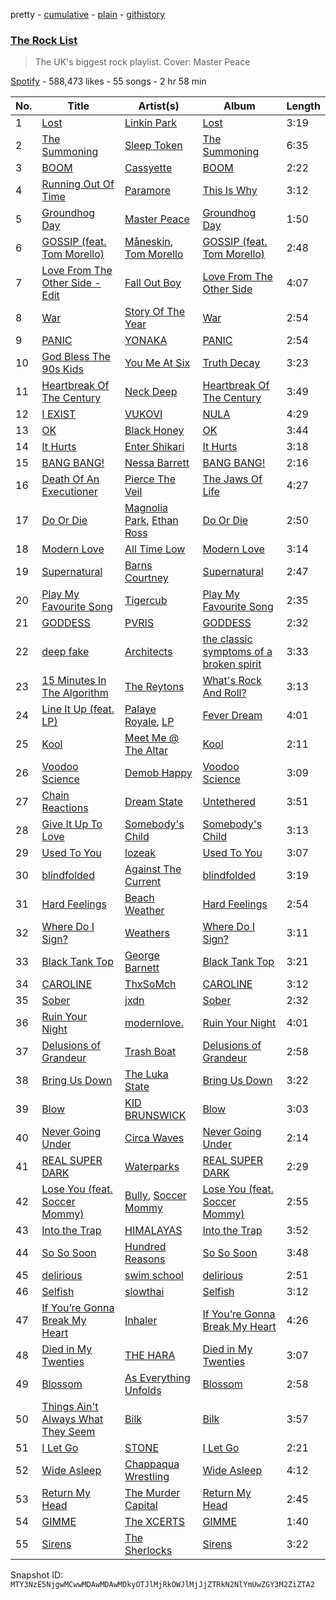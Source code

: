 pretty - [cumulative](/playlists/cumulative/37i9dQZF1DX4DZAVUAwHMT.md) - [plain](/playlists/plain/37i9dQZF1DX4DZAVUAwHMT) - [githistory](https://github.githistory.xyz/mackorone/spotify-playlist-archive/blob/main/playlists/plain/37i9dQZF1DX4DZAVUAwHMT)

### [The Rock List](https://open.spotify.com/playlist/37i9dQZF1DX4DZAVUAwHMT)

> The UK's biggest rock playlist\. Cover: Master Peace

[Spotify](https://open.spotify.com/user/spotify) - 588,473 likes - 55 songs - 2 hr 58 min

| No. | Title | Artist(s) | Album | Length |
|---|---|---|---|---|
| 1 | [Lost](https://open.spotify.com/track/373gDROnujxNTFa1FojYIl) | [Linkin Park](https://open.spotify.com/artist/6XyY86QOPPrYVGvF9ch6wz) | [Lost](https://open.spotify.com/album/7bN4OM5mtWq0UrAxdN6qMC) | 3:19 |
| 2 | [The Summoning](https://open.spotify.com/track/1yCE0X5qLWOrLkR8NC0ZUJ) | [Sleep Token](https://open.spotify.com/artist/2n2RSaZqBuUUukhbLlpnE6) | [The Summoning](https://open.spotify.com/album/42fcciBOkkvnEu8dN7mByX) | 6:35 |
| 3 | [BOOM](https://open.spotify.com/track/2SKZ6fQDaSKo3IDYwRJxJI) | [Cassyette](https://open.spotify.com/artist/3X8VK5wNpLQCVEo4sWBH2A) | [BOOM](https://open.spotify.com/album/7FpdNGjJrRNSUx011p4Tp7) | 2:22 |
| 4 | [Running Out Of Time](https://open.spotify.com/track/5NRtdsFFlmyE8qDMgS08PE) | [Paramore](https://open.spotify.com/artist/74XFHRwlV6OrjEM0A2NCMF) | [This Is Why](https://open.spotify.com/album/6tG8sCK4htJOLjlWwb7gZB) | 3:12 |
| 5 | [Groundhog Day](https://open.spotify.com/track/2ko8dvhLWtjJLpVRP0MsSy) | [Master Peace](https://open.spotify.com/artist/4GNHtO2iEJ09r4JNTlqnO9) | [Groundhog Day](https://open.spotify.com/album/2ex4Ft73QrAjK7oFwwejjH) | 1:50 |
| 6 | [GOSSIP \(feat\. Tom Morello\)](https://open.spotify.com/track/4GvPlSOKfN7aXEuGW8zKUx) | [Måneskin](https://open.spotify.com/artist/0lAWpj5szCSwM4rUMHYmrr), [Tom Morello](https://open.spotify.com/artist/74NBPbyyftqJ4SpDZ4c1Ed) | [GOSSIP \(feat\. Tom Morello\)](https://open.spotify.com/album/6kHJE5xnpA6zncKOD70bS8) | 2:48 |
| 7 | [Love From The Other Side \- Edit](https://open.spotify.com/track/7Gm1XwQL5q72SX76nxuXtW) | [Fall Out Boy](https://open.spotify.com/artist/4UXqAaa6dQYAk18Lv7PEgX) | [Love From The Other Side](https://open.spotify.com/album/6zhsE8Z0CfH68FSjxJn0dD) | 4:07 |
| 8 | [War](https://open.spotify.com/track/3jawKKlzEQ8KmCGVlIuJJS) | [Story Of The Year](https://open.spotify.com/artist/0KDuKk6YdEu3hR56HtXmxt) | [War](https://open.spotify.com/album/3naAe4XjHbX8gqtKUIUdar) | 2:54 |
| 9 | [PANIC](https://open.spotify.com/track/3L4MAUb1N2dsAludyS8ra8) | [YONAKA](https://open.spotify.com/artist/3Wcyta3gkOdQ4TfY0WyZpu) | [PANIC](https://open.spotify.com/album/7fQtRHWEgTOHz0kdl1twdv) | 2:54 |
| 10 | [God Bless The 90s Kids](https://open.spotify.com/track/19UJqP2jQuFEjQ5i7cxLd2) | [You Me At Six](https://open.spotify.com/artist/1kNQXvepPjaPgUfeDAF2h6) | [Truth Decay](https://open.spotify.com/album/4lXFVUD20Jim7r4U1sBY3D) | 3:23 |
| 11 | [Heartbreak Of The Century](https://open.spotify.com/track/6X39BP7h0IGcDFnf0PHHOb) | [Neck Deep](https://open.spotify.com/artist/2TM0qnbJH4QPhGMCdPt7fH) | [Heartbreak Of The Century](https://open.spotify.com/album/4wqFmxdd5bYFH8XRmfRkAJ) | 3:49 |
| 12 | [I EXIST](https://open.spotify.com/track/4jJ6h9LNJ36huNd2sjR73M) | [VUKOVI](https://open.spotify.com/artist/1844Ua6R4gOuH6GLdlR4dt) | [NULA](https://open.spotify.com/album/6qfCeJUAbjQxtmyITmY933) | 4:29 |
| 13 | [OK](https://open.spotify.com/track/6qNMS8hywSVyaFcH3LqwEn) | [Black Honey](https://open.spotify.com/artist/2oVmQT6s29pVIKpqJkyxBS) | [OK](https://open.spotify.com/album/6xF3774il7mBjTAqfgIpeg) | 3:44 |
| 14 | [It Hurts](https://open.spotify.com/track/4pQmwpx6EUeoBJRMUKooMs) | [Enter Shikari](https://open.spotify.com/artist/31jvzuB4ikftPQZJwrYfCF) | [It Hurts](https://open.spotify.com/album/0UztMLoY6Ebqv9rCmZwghR) | 3:18 |
| 15 | [BANG BANG!](https://open.spotify.com/track/2YiQL9Aa4PmGF8oMFADzzA) | [Nessa Barrett](https://open.spotify.com/artist/7pwufEBGfggjoI8twqlsmQ) | [BANG BANG!](https://open.spotify.com/album/4YmjnqegnwZ18ruZjdJsIH) | 2:16 |
| 16 | [Death Of An Executioner](https://open.spotify.com/track/3x8NQJlgdzI5aWMVkB3BIp) | [Pierce The Veil](https://open.spotify.com/artist/4iJLPqClelZOBCBifm8Fzv) | [The Jaws Of Life](https://open.spotify.com/album/5Am1LFOFRwS94TaVzrFQwZ) | 4:27 |
| 17 | [Do Or Die](https://open.spotify.com/track/49iTK9So8pHaCmVT9Pf1Q3) | [Magnolia Park](https://open.spotify.com/artist/7B76SsfzG0wWk1WEvGzCmY), [Ethan Ross](https://open.spotify.com/artist/59PupD35uDhgTCVfuV3GtN) | [Do Or Die](https://open.spotify.com/album/4IDkIjuZLrkW8XFrcjQmw9) | 2:50 |
| 18 | [Modern Love](https://open.spotify.com/track/4Qjv4VFulw2xS9P5EVLvOp) | [All Time Low](https://open.spotify.com/artist/46gyXjRIvN1NL1eCB8GBxo) | [Modern Love](https://open.spotify.com/album/4q5GY0DRqSNEOb3n3JCigy) | 3:14 |
| 19 | [Supernatural](https://open.spotify.com/track/3HFvMIvCBNGkypFCQUHjyV) | [Barns Courtney](https://open.spotify.com/artist/5tFRohaO5yEsuJxmMnlCO9) | [Supernatural](https://open.spotify.com/album/5T0qNPygFFXWjhnzSzlTWD) | 2:47 |
| 20 | [Play My Favourite Song](https://open.spotify.com/track/4uBs8miGwBykRYjrbAO5kV) | [Tigercub](https://open.spotify.com/artist/6ekYAO2D1JkI58CF4uRRqw) | [Play My Favourite Song](https://open.spotify.com/album/48kUWLzmZrvwHqYrpOkBat) | 2:35 |
| 21 | [GODDESS](https://open.spotify.com/track/2Yyf3awGJQnm70qSVoA9In) | [PVRIS](https://open.spotify.com/artist/6oFs3qk4VepIVFdoD4jmsy) | [GODDESS](https://open.spotify.com/album/33oQ9C3SzYpP9d21X3BAkl) | 2:32 |
| 22 | [deep fake](https://open.spotify.com/track/7mfMTQ21RSVhUw778ymlyV) | [Architects](https://open.spotify.com/artist/3ZztVuWxHzNpl0THurTFCv) | [the classic symptoms of a broken spirit](https://open.spotify.com/album/5ncQrFYuAZYrNcbzbJjgL4) | 3:33 |
| 23 | [15 Minutes In The Algorithm](https://open.spotify.com/track/2FyRW5FCNTKZNoFGHOwHPs) | [The Reytons](https://open.spotify.com/artist/3RHoFGKe6KE3LLml7ujPKJ) | [What's Rock And Roll?](https://open.spotify.com/album/3ypJeqXuihGdO05YJ6PLeD) | 3:13 |
| 24 | [Line It Up \(feat\. LP\)](https://open.spotify.com/track/6pt3VzqcJ5jIUR5JyBtkmW) | [Palaye Royale](https://open.spotify.com/artist/0hAd6zwEgt9ILuMDY1prcI), [LP](https://open.spotify.com/artist/0J7U24vlOOIeMpuaO6Q85A) | [Fever Dream](https://open.spotify.com/album/4UChZRTVQgPn9AZSak3X4h) | 4:01 |
| 25 | [Kool](https://open.spotify.com/track/2lgUEHBeAM9b0gpkwzLW6H) | [Meet Me @ The Altar](https://open.spotify.com/artist/4bzfsZhaLW6VWHLh1sqcrK) | [Kool](https://open.spotify.com/album/4AERPveWzXsS4SIBWBVIsv) | 2:11 |
| 26 | [Voodoo Science](https://open.spotify.com/track/06krSNKYuVOzGxzwqsWegk) | [Demob Happy](https://open.spotify.com/artist/6FKokxvL5PCWIxrVhMyDgI) | [Voodoo Science](https://open.spotify.com/album/0C83LlAVD0nAhM1wn5aGFS) | 3:09 |
| 27 | [Chain Reactions](https://open.spotify.com/track/4UejYXB2uDM2Aw6bZUG6IM) | [Dream State](https://open.spotify.com/artist/3PPxT6AXgPvvajfvP1LQtw) | [Untethered](https://open.spotify.com/album/5w7LosrCdnBUoQJnCavlY3) | 3:51 |
| 28 | [Give It Up To Love](https://open.spotify.com/track/7yzD2cGoxqldX9XvZAEQYT) | [Somebody's Child](https://open.spotify.com/artist/5b84ozqhKiJG9LN1IjVac1) | [Somebody's Child](https://open.spotify.com/album/1OhCkiW1loTo9TmTwX4by8) | 3:13 |
| 29 | [Used To You](https://open.spotify.com/track/0ivsDrBQ9HloEcdaYxq9Un) | [lozeak](https://open.spotify.com/artist/0neQuv6AF4kuA82CZcPoAc) | [Used To You](https://open.spotify.com/album/4p6tJ0wUX7GXUvWwCFkFjs) | 3:07 |
| 30 | [blindfolded](https://open.spotify.com/track/2yH6eL6f1Ada5MnmNpiPbr) | [Against The Current](https://open.spotify.com/artist/6yhD1KjhLxIETFF7vIRf8B) | [blindfolded](https://open.spotify.com/album/3JXhXZLWuq6noobhcwK22i) | 3:19 |
| 31 | [Hard Feelings](https://open.spotify.com/track/4BaX0wDUFPhBAoCpkOUCaX) | [Beach Weather](https://open.spotify.com/artist/7I3bkknknQkIiatWiupQgD) | [Hard Feelings](https://open.spotify.com/album/41FGOYGw8gSYZ1t4YTYUHp) | 2:54 |
| 32 | [Where Do I Sign?](https://open.spotify.com/track/2iS56f2r8QJT5v6dykQUbV) | [Weathers](https://open.spotify.com/artist/4OTFxPi5CtWyj1NThDe6z5) | [Where Do I Sign?](https://open.spotify.com/album/0TPooGLGUC00XGmKlx0axn) | 3:11 |
| 33 | [Black Tank Top](https://open.spotify.com/track/6OTzR46oNM6tZbO0VBBRWr) | [George Barnett](https://open.spotify.com/artist/40OV4nFVZqdXDjPumwcywN) | [Black Tank Top](https://open.spotify.com/album/6uV6qHsSUlF9BLri72I0qJ) | 3:21 |
| 34 | [CAROLINE](https://open.spotify.com/track/0NbeWXqyar63pQGA4G7Jf2) | [ThxSoMch](https://open.spotify.com/artist/4MvZhE1iuzttcoyepkpfdF) | [CAROLINE](https://open.spotify.com/album/7o4LMz7AI7szCT5QJacZ7n) | 3:12 |
| 35 | [Sober](https://open.spotify.com/track/7K3rRx00hcS6MpZmYGUFH2) | [jxdn](https://open.spotify.com/artist/6Y64EaNqpqcZYTgs4c76gF) | [Sober](https://open.spotify.com/album/51xoJomo3hvVg4BE7GHnHI) | 2:32 |
| 36 | [Ruin Your Night](https://open.spotify.com/track/0gWPthWTDVcV4cBCyuaYxV) | [modernlove.](https://open.spotify.com/artist/2u17Ej1u0JHyRsstmofsrh) | [Ruin Your Night](https://open.spotify.com/album/6kIHeuiJfhPGq6eo68hfqV) | 4:01 |
| 37 | [Delusions of Grandeur](https://open.spotify.com/track/1PhnLoIh8emLvQ7mUM1CyJ) | [Trash Boat](https://open.spotify.com/artist/0XGJ3GUPwslwFJ66yNbHeh) | [Delusions of Grandeur](https://open.spotify.com/album/0ehJqGshc3gcqVjJeo6hy1) | 2:58 |
| 38 | [Bring Us Down](https://open.spotify.com/track/2Vlcv2ABEQ21nTcYJWLktM) | [The Luka State](https://open.spotify.com/artist/6DaXEbr3LdLNcui8pZf6AF) | [Bring Us Down](https://open.spotify.com/album/3l7IR16zZm6pvPDPckG7Af) | 3:22 |
| 39 | [Blow](https://open.spotify.com/track/6d6WNysquy9upPZPxKRTQF) | [KID BRUNSWICK](https://open.spotify.com/artist/4QxIol1JzAa4ePmDytv0e4) | [Blow](https://open.spotify.com/album/1eUzA2dsKSplnHNOrUVg3M) | 3:03 |
| 40 | [Never Going Under](https://open.spotify.com/track/36GQWaICkYgxYD8I9gJOYJ) | [Circa Waves](https://open.spotify.com/artist/6hl5k4gLl1p3sjhHcb57t2) | [Never Going Under](https://open.spotify.com/album/4qx3TNl48aPu76YRCNZ4pj) | 2:14 |
| 41 | [REAL SUPER DARK](https://open.spotify.com/track/6nXtGWUzOGxfI7q5hUa6Jj) | [Waterparks](https://open.spotify.com/artist/3QaxveoTiMetZCMp1sftiu) | [REAL SUPER DARK](https://open.spotify.com/album/7exaI7MyauQNCOqbyqU27C) | 2:29 |
| 42 | [Lose You \(feat\. Soccer Mommy\)](https://open.spotify.com/track/0KmC4jFH8axcJqKvOTBXeX) | [Bully](https://open.spotify.com/artist/34LdbFt5sVXKTJOzf1iExQ), [Soccer Mommy](https://open.spotify.com/artist/4wXchxfTTggLtzkoUhO86Q) | [Lose You \(feat\. Soccer Mommy\)](https://open.spotify.com/album/5Ctzgdf3fjqxUV8PvrDPHf) | 2:55 |
| 43 | [Into the Trap](https://open.spotify.com/track/6wQenOUgfgP9ioeWc6vH0E) | [HIMALAYAS](https://open.spotify.com/artist/71NBOcJ9lMeXqnbnya1z0x) | [Into the Trap](https://open.spotify.com/album/43ZIULcetVrO3ieqLnrjoE) | 3:52 |
| 44 | [So So Soon](https://open.spotify.com/track/0pbRMdTybJA51v0tUjQv9G) | [Hundred Reasons](https://open.spotify.com/artist/5jcIIICg01zIq8InYieJ5w) | [So So Soon](https://open.spotify.com/album/5b47ZAEieOQUTSNk2M1ZkP) | 3:48 |
| 45 | [delirious](https://open.spotify.com/track/2i6H4Pv8FAGamAIdftleDu) | [swim school](https://open.spotify.com/artist/7hC74DRW4q3obXLB5lTq4F) | [delirious](https://open.spotify.com/album/4L9LiVVUoPfPnrkve1SR3C) | 2:51 |
| 46 | [Selfish](https://open.spotify.com/track/4FFec7v5TnYdwNzyrmBGM9) | [slowthai](https://open.spotify.com/artist/3r1XkJ7vCs8kHBSzGvPLdP) | [Selfish](https://open.spotify.com/album/6UXzkhMXm0jqZ3k3ogjp6W) | 3:12 |
| 47 | [If You’re Gonna Break My Heart](https://open.spotify.com/track/4rd7dRScIJePZmZsHpDHRP) | [Inhaler](https://open.spotify.com/artist/6lyMYewq2SuTFIXgiv7OxH) | [If You’re Gonna Break My Heart](https://open.spotify.com/album/0HINCw0Pfo7xmGaMTXS51l) | 4:26 |
| 48 | [Died in My Twenties](https://open.spotify.com/track/5jugjQMGL2QNFdxfl12o5G) | [THE HARA](https://open.spotify.com/artist/2MizZlEPFQHeR3MndOyYoQ) | [Died in My Twenties](https://open.spotify.com/album/53dbOtnbcErPBsWtvaVFM2) | 3:07 |
| 49 | [Blossom](https://open.spotify.com/track/2Wq4wVXPnJYaK214y26y1H) | [As Everything Unfolds](https://open.spotify.com/artist/28IImD2QqPWTQ2cWgOMQNT) | [Blossom](https://open.spotify.com/album/7nQPjvGZUoGPDmOkpHYO9H) | 2:58 |
| 50 | [Things Ain't Always What They Seem](https://open.spotify.com/track/3sUVfJ3HLD24ZluLjWnFJu) | [Bilk](https://open.spotify.com/artist/5ryYQaYPltS7u7tjByRM3K) | [Bilk](https://open.spotify.com/album/0FAWcffpYAfrKGmv9yxd2J) | 3:57 |
| 51 | [I Let Go](https://open.spotify.com/track/6gJkGHGvqikDZbsQXUo2Id) | [STONE](https://open.spotify.com/artist/1br1PqvafIUOis4rBUvv1H) | [I Let Go](https://open.spotify.com/album/4Ms87tkNkj8S76XBmabn5N) | 2:21 |
| 52 | [Wide Asleep](https://open.spotify.com/track/1xpmaqqqyxCzZGPlZnnLyC) | [Chappaqua Wrestling](https://open.spotify.com/artist/5S4qUw22ZF7gTPUEx61SyC) | [Wide Asleep](https://open.spotify.com/album/2DY3DFla02eVvCjHgW6s64) | 4:12 |
| 53 | [Return My Head](https://open.spotify.com/track/7hbvq2vHYcYTgRs2tJgiel) | [The Murder Capital](https://open.spotify.com/artist/18M7pJRsgFVjEBZ5ufmJAp) | [Return My Head](https://open.spotify.com/album/7268G8ZBtoLP1tU5y4FtBW) | 2:45 |
| 54 | [GIMME](https://open.spotify.com/track/1d9pnTuvvi0AVgcO8DkP1S) | [The XCERTS](https://open.spotify.com/artist/7sKlSlGo7d1D3dhFYKO0Y5) | [GIMME](https://open.spotify.com/album/65bHWObuGFN9SQqitY9dMi) | 1:40 |
| 55 | [Sirens](https://open.spotify.com/track/4eGua701gIqWxYrETSpHGK) | [The Sherlocks](https://open.spotify.com/artist/4SrofCfzlhtiKRAsMfBxV4) | [Sirens](https://open.spotify.com/album/2qqtSS2ug1CM1UncwBi66w) | 3:22 |

Snapshot ID: `MTY3NzE5NjgwMCwwMDAwMDAwMDkyOTJlMjRkOWJlMjJjZTRkN2NlYmUwZGY3M2ZiZTA2`
